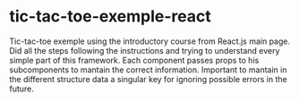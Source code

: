 # tic-tac-toe-exemple-react
Tic-tac-toe exemple using the introductory course from React.js main page. Did all the steps following the instructions and trying to understand every simple part of this framework. 
Each component passes props to his subcomponents to mantain the correct information. Important to mantain in the different structure data a singular key for ignoring possible errors in the future. 
